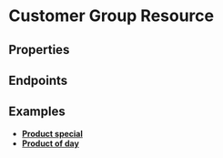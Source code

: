 # Customer Group Resource

## Properties

<ResourceProperties :resource="'customer_group'" :lang="'en'"/>

<ResourceScopes :resource="'customer_group'"/>

## Endpoints

[//]: <> (GET ENDPOINT)
<ResourceEndpoint :resource="'customer_group'" :endpoint="'get'" :lang="'en'">

<template v-slot:responseJSON>

<<< @/docs/fixtures/api/customer_group/response/json/get_id.json

</template>

<template v-slot:responseXML>

<<< @/docs/fixtures/api/customer_group/response/xml/get_id.xml

</template>

</ResourceEndpoint>

[//]: <> (GETCOLLECTION ENDPOINT)
<ResourceEndpoint :resource="'customer_group'" :endpoint="'getCollection'" :lang="'en'">

<template v-slot:responseJSON>

<<< @/docs/fixtures/api/customer_group/response/json/get_page.json

</template>

<template v-slot:responseXML>

<<< @/docs/fixtures/api/customer_group/response/xml/get_page.xml

</template>

</ResourceEndpoint>

[//]: <> (POST ENDPOINT)
<ResourceEndpoint :resource="'customer_group'" :endpoint="'post'" :lang="'en'">

<template v-slot:request>

<<< @/docs/fixtures/api/customer_group/request/post.json

</template>

<template v-slot:responseJSON>

<<< @/docs/fixtures/api/customer_group/response/json/get_id.json

</template>

<template v-slot:responseXML>

<<< @/docs/fixtures/api/customer_group/response/xml/get_id.xml

</template>

</ResourceEndpoint>

[//]: <> (PUT ENDPOINT)
<ResourceEndpoint :resource="'customer_group'" :endpoint="'put'" :lang="'en'">

<template v-slot:request>

<<< @/docs/fixtures/api/customer_group/request/post.json

</template>

<template v-slot:responseJSON>

<<< @/docs/fixtures/api/customer_group/response/json/get_id.json

</template>

<template v-slot:responseXML>

<<< @/docs/fixtures/api/customer_group/response/xml/get_id.xml

</template>

</ResourceEndpoint>

[//]: <> (DELETE ENDPOINT)
<ResourceEndpoint :resource="'customer_group'" :endpoint="'delete'" :lang="'en'"/>

## Examples

- [**Product special**](../development/api-examples/01_0_product_special.md)
- [**Product of day**](../development/api-examples/01_1_product_special_product_of_day.md)
